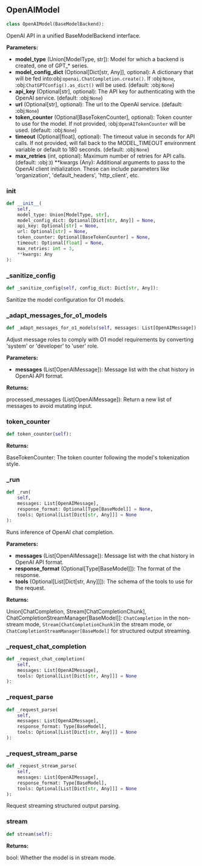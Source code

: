 <a id="camel.models.openai_model"></a>

<a id="camel.models.openai_model.OpenAIModel"></a>

## OpenAIModel

```python
class OpenAIModel(BaseModelBackend):
```

OpenAI API in a unified BaseModelBackend interface.

**Parameters:**

- **model_type** (Union[ModelType, str]): Model for which a backend is created, one of GPT_* series.
- **model_config_dict** (Optional[Dict[str, Any]], optional): A dictionary that will be fed into:obj:`openai.ChatCompletion.create()`. If :obj:`None`, :obj:`ChatGPTConfig().as_dict()` will be used. (default: :obj:`None`)
- **api_key** (Optional[str], optional): The API key for authenticating with the OpenAI service. (default: :obj:`None`)
- **url** (Optional[str], optional): The url to the OpenAI service. (default: :obj:`None`)
- **token_counter** (Optional[BaseTokenCounter], optional): Token counter to use for the model. If not provided, :obj:`OpenAITokenCounter` will be used. (default: :obj:`None`)
- **timeout** (Optional[float], optional): The timeout value in seconds for API calls. If not provided, will fall back to the MODEL_TIMEOUT environment variable or default to 180 seconds. (default: :obj:`None`)
- **max_retries** (int, optional): Maximum number of retries for API calls. (default: :obj:`3`) **kwargs (Any): Additional arguments to pass to the OpenAI client initialization. These can include parameters like 'organization', 'default_headers', 'http_client', etc.

<a id="camel.models.openai_model.OpenAIModel.__init__"></a>

### __init__

```python
def __init__(
    self,
    model_type: Union[ModelType, str],
    model_config_dict: Optional[Dict[str, Any]] = None,
    api_key: Optional[str] = None,
    url: Optional[str] = None,
    token_counter: Optional[BaseTokenCounter] = None,
    timeout: Optional[float] = None,
    max_retries: int = 3,
    **kwargs: Any
):
```

<a id="camel.models.openai_model.OpenAIModel._sanitize_config"></a>

### _sanitize_config

```python
def _sanitize_config(self, config_dict: Dict[str, Any]):
```

Sanitize the model configuration for O1 models.

<a id="camel.models.openai_model.OpenAIModel._adapt_messages_for_o1_models"></a>

### _adapt_messages_for_o1_models

```python
def _adapt_messages_for_o1_models(self, messages: List[OpenAIMessage]):
```

Adjust message roles to comply with O1 model requirements by
converting 'system' or 'developer' to 'user' role.

**Parameters:**

- **messages** (List[OpenAIMessage]): Message list with the chat history in OpenAI API format.

**Returns:**

  processed_messages (List[OpenAIMessage]): Return a new list of
messages to avoid mutating input.

<a id="camel.models.openai_model.OpenAIModel.token_counter"></a>

### token_counter

```python
def token_counter(self):
```

**Returns:**

  BaseTokenCounter: The token counter following the model's
tokenization style.

<a id="camel.models.openai_model.OpenAIModel._run"></a>

### _run

```python
def _run(
    self,
    messages: List[OpenAIMessage],
    response_format: Optional[Type[BaseModel]] = None,
    tools: Optional[List[Dict[str, Any]]] = None
):
```

Runs inference of OpenAI chat completion.

**Parameters:**

- **messages** (List[OpenAIMessage]): Message list with the chat history in OpenAI API format.
- **response_format** (Optional[Type[BaseModel]]): The format of the response.
- **tools** (Optional[List[Dict[str, Any]]]): The schema of the tools to use for the request.

**Returns:**

  Union[ChatCompletion, Stream[ChatCompletionChunk],
ChatCompletionStreamManager[BaseModel]]:
`ChatCompletion` in the non-stream mode,
`Stream[ChatCompletionChunk]`in the stream mode,
or `ChatCompletionStreamManager[BaseModel]` for
structured output streaming.

<a id="camel.models.openai_model.OpenAIModel._request_chat_completion"></a>

### _request_chat_completion

```python
def _request_chat_completion(
    self,
    messages: List[OpenAIMessage],
    tools: Optional[List[Dict[str, Any]]] = None
):
```

<a id="camel.models.openai_model.OpenAIModel._request_parse"></a>

### _request_parse

```python
def _request_parse(
    self,
    messages: List[OpenAIMessage],
    response_format: Type[BaseModel],
    tools: Optional[List[Dict[str, Any]]] = None
):
```

<a id="camel.models.openai_model.OpenAIModel._request_stream_parse"></a>

### _request_stream_parse

```python
def _request_stream_parse(
    self,
    messages: List[OpenAIMessage],
    response_format: Type[BaseModel],
    tools: Optional[List[Dict[str, Any]]] = None
):
```

Request streaming structured output parsing.

<a id="camel.models.openai_model.OpenAIModel.stream"></a>

### stream

```python
def stream(self):
```

**Returns:**

  bool: Whether the model is in stream mode.
